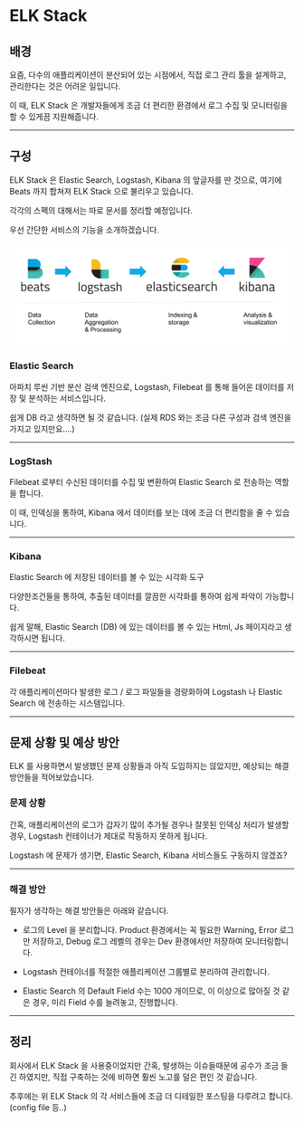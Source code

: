 # ELK Stack

## 배경
요즘, 다수의 애플리케이션이 분산되어 있는 시점에서, 직접 로그 관리 툴을 설계하고, 관리한다는 것은 어려운 일입니다. 

이 때, ELK Stack 은 개발자들에게 조금 더 편리한 환경에서 로그 수집 및 모니터링을 할 수 있게끔 지원해줍니다.

***

## 구성
ELK Stack 은 Elastic Search, Logstash, Kibana 의 앞글자를 딴 것으로, 여기에 Beats 까지 합쳐져 ELK Stack 으로 불리우고 있습니다.

각각의 스펙의 대해서는 따로 문서를 정리할 예정입니다.

우선 간단한 서비스의 기능을 소개하겠습니다.

![ELK_Stack](../images/ELK_Stack.PNG)

### Elastic Search
아파치 루씬 기반 분산 검색 엔진으로, Logstash, Filebeat 를 통해 들어온 데이터를 저장 및 분석하는 서비스입니다.

쉽게 DB 라고 생각하면 될 것 같습니다. (실제 RDS 와는 조금 다른 구성과 검색 엔진을 가지고 있지만요....)

***

### LogStash
Filebeat 로부터 수신된 데이터를 수집 및 변환하여 Elastic Search 로 전송하는 역할을 합니다.

이 때, 인덱싱을 통하여, Kibana 에서 데이터를 보는 데에 조금 더 편리함을 줄 수 있습니다.

***

### Kibana
Elastic Search 에 저장된 데이터를 볼 수 있는 시각화 도구

다양한조건들을 통하여, 추출된 데이터를 깔끔한 시각화를 통하여 쉽게 파악이 가능합니다.

쉽게 말해, Elastic Search (DB) 에 있는 데이터를 볼 수 있는 Html, Js 페이지라고 생각하시면 됩니다.

***

### Filebeat
각 애플리케이션마다 발생한 로그 / 로그 파일들을 경량화하여 Logstash 나 Elastic Search 에 전송하는
시스템입니다.

***

## 문제 상황 및 예상 방안

ELK 를 사용하면서 발생했던 문제 상황들과 아직 도입하지는 않았지만, 예상되는 해결 방안들을 적어보았습니다.

### 문제 상황

간혹, 애플리케이션의 로그가 갑자기 많이 추가될 경우나 잘못된 인덱싱 처리가 발생할 경우,
Logstash 컨테이너가 제대로 작동하지 못하게 됩니다.

Logstash 에 문제가 생기면, Elastic Search, Kibana 서비스들도 구동하지 않겠죠?

***

### 해결 방안

필자가 생각하는 해결 방안들은 아래와 같습니다.

- 로그의 Level 을 분리합니다. Product 환경에서는 꼭 필요한 Warning, Error 로그만 저장하고, Debug 로그 레벨의 경우는 Dev 환경에서만 저장하여 모니터링합니다.

- Logstash 컨테이너를 적절한 애플리케이션 그룹별로 분리하여 관리합니다.

- Elastic Search 의 Default Field 수는 1000 개이므로, 이 이상으로 많아질 것 같은 경우, 미리 Field 수를 늘려놓고, 진행합니다.

*** 

## 정리

회사에서 ELK Stack 을 사용중이었지만 간혹, 발생하는 이슈들때문에 공수가 조금 들긴 하였지만, 직접 구축하는 것에 비하면 훨씬 노고를 덜은 편인 것 같습니다.

추후에는 위 ELK Stack 의 각 서비스들에 조금 더 디테일한 포스팅을 다루려고 합니다. (config file 등..)